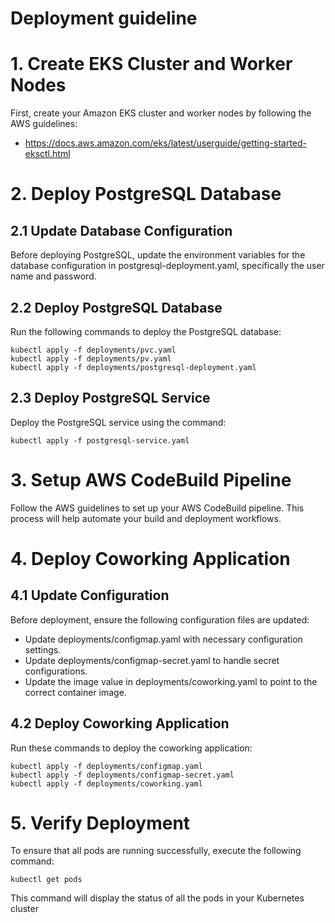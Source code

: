 # Deployment guideline
# 1. Create EKS Cluster and Worker Nodes
First, create your Amazon EKS cluster and worker nodes by following the AWS guidelines:
- https://docs.aws.amazon.com/eks/latest/userguide/getting-started-eksctl.html

# 2. Deploy PostgreSQL Database
## 2.1 Update Database Configuration
Before deploying PostgreSQL, update the environment variables for the database configuration in postgresql-deployment.yaml, specifically the user name and password.

## 2.2 Deploy PostgreSQL Database
Run the following commands to deploy the PostgreSQL database:
```
kubectl apply -f deployments/pvc.yaml
kubectl apply -f deployments/pv.yaml
kubectl apply -f deployments/postgresql-deployment.yaml
```

## 2.3 Deploy PostgreSQL Service
Deploy the PostgreSQL service using the command:
```
kubectl apply -f postgresql-service.yaml
```
# 3. Setup AWS CodeBuild Pipeline
Follow the AWS guidelines to set up your AWS CodeBuild pipeline. This process will help automate your build and deployment workflows.

# 4. Deploy Coworking Application
## 4.1 Update Configuration
Before deployment, ensure the following configuration files are updated:
- Update deployments/configmap.yaml with necessary configuration settings.
- Update deployments/configmap-secret.yaml to handle secret configurations.
- Update the image value in deployments/coworking.yaml to point to the correct container image.
## 4.2 Deploy Coworking Application
Run these commands to deploy the coworking application:
```
kubectl apply -f deployments/configmap.yaml
kubectl apply -f deployments/configmap-secret.yaml
kubectl apply -f deployments/coworking.yaml
```

# 5. Verify Deployment
To ensure that all pods are running successfully, execute the following command:
```
kubectl get pods
```
This command will display the status of all the pods in your Kubernetes cluster